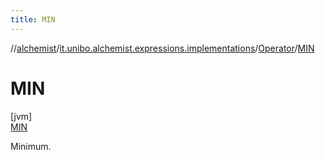```yaml
---
title: MIN
---
```

//[alchemist](../../../../index.html)/[it.unibo.alchemist.expressions.implementations](../../index.html)/[Operator](../index.html)/[MIN](index.html)



# MIN



[jvm]\
[MIN](index.html)



Minimum.


